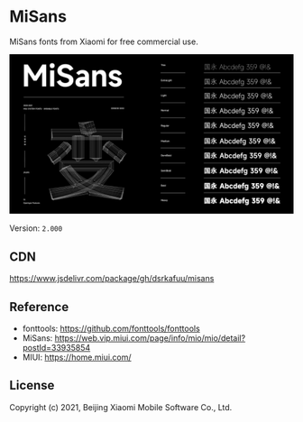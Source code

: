 # MiSans

MiSans fonts from Xiaomi for free commercial use.

![Fonts Preview](https://raw.githubusercontent.com/dsrkafuu/misans/main/preview.png)

Version: `2.000`

## CDN

<https://www.jsdelivr.com/package/gh/dsrkafuu/misans>

## Reference

- fonttools: <https://github.com/fonttools/fonttools>
- MiSans: <https://web.vip.miui.com/page/info/mio/mio/detail?postId=33935854>
- MIUI: <https://home.miui.com/>

## License

Copyright (c) 2021, Beijing Xiaomi Mobile Software Co., Ltd.
